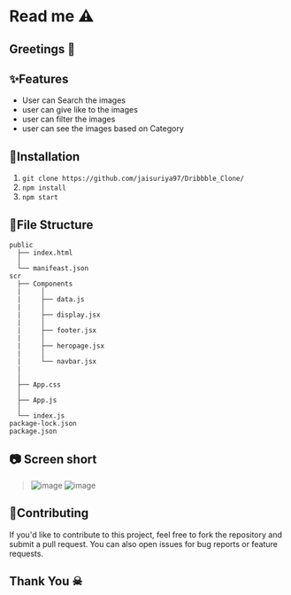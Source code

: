 # Read me ⚠️
## Greetings 💐

## ✨Features
- User can  Search the images
- user can give like to the images
- user can filter the images
- user can see the images based on Category

## 🚀Installation
1. ``` git clone https://github.com/jaisuriya97/Dribbble_Clone/ ```
2. ``` npm install ```
3. ``` npm start ```

## 📁File Structure

```
public
  ├── index.html
  │  
  └── manifeast.json
scr
  ├── Components
  |     │   
  |     ├── data.js
  |     │   
  |     ├── display.jsx
  |     │   
  |     ├── footer.jsx
  |     │   
  |     ├── heropage.jsx
  |     │   
  |     └── navbar.jsx
  |
  │   
  ├── App.css
  │   
  ├── App.js
  │   
  └── index.js
package-lock.json
package.json
```
## 📷 Screen short
>![image](https://github.com/jaisuriya97/Dribbble_Clone/assets/80122325/94681884-16d1-4d29-a6de-01df431a84f4)
>![image](https://github.com/jaisuriya97/Dribbble_Clone/assets/80122325/487f3d19-596a-48f8-95f8-21b2e154935c)

## 🤝Contributing

If you'd like to contribute to this project, feel free to fork the repository and submit a pull request. You can also open issues for bug reports or feature requests.

## Thank You ☠
